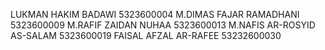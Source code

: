 LUKMAN HAKIM BADAWI 5323600004
M.DIMAS FAJAR RAMADHANI 5323600009
M.RAFIF ZAIDAN NUHAA 5323600013
M.NAFIS AR-ROSYID AS-SALAM 5323600019
FAISAL AFZAL AR-RAFEE 53232600030
